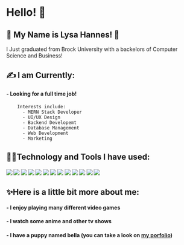 # Hello! 👋

## 🌸 My Name is Lysa Hannes! 🦕

I Just graduated from Brock University with a backelors of Computer Science and Business!

## ✍️ I am Currently:
#### - Looking for a full time job!
        Interests include:
          - MERN Stack Developer
          - UI/UX Design
          - Backend Developemt
          - Database Management
          - Web Development
          - Marketing
          

## 👩‍💻Technology and Tools I have used:
#### ![](https://img.shields.io/badge/code-java-informational?style=for-the-badge&logo=Java&logoColor=white&color=67dbeb) ![](https://img.shields.io/badge/code-python-informational?style=for-the-badge&logo=Python&logoColor=white&color=67dbeb) ![](https://img.shields.io/badge/code-c++-informational?style=for-the-badge&logo=C++&logoColor=white&color=67dbeb) ![](https://img.shields.io/badge/code-HTML-informational?style=for-the-badge&logo=HTML5&logoColor=white&color=67dbeb) ![](https://img.shields.io/badge/code-css-informational?style=for-the-badge&logo=CSS3&logoColor=white&color=67dbeb) ![](https://img.shields.io/badge/code-PHP-informational?style=for-the-badge&logo=PHP&logoColor=white&color=67dbeb) ![](https://img.shields.io/badge/code-MongoDB-informational?style=for-the-badge&logo=MongoDB&logoColor=white&color=67dbeb) ![](https://img.shields.io/badge/code-JavaScript-informational?style=for-the-badge&logo=JavaScript&logoColor=white&color=67dbeb) ![](https://img.shields.io/badge/code-Microsoft%20Visual%20Basics%206-informational?style=for-the-badge&logo=&logoColor=white&color=67dbeb) ![](https://img.shields.io/badge/Tools-Bash-informational?style=for-the-badge&logo=Bash&logoColor=white&color=67dbeb) ![](https://img.shields.io/badge/Tools-Adobe%20Photoshop-informational?style=for-the-badge&logo=Adobe%20Photoshop&logoColor=white&color=67dbeb) ![](https://img.shields.io/badge/Tools-Microsoft%20Office-informational?style=for-the-badge&logo=Microsoft%20Office&logoColor=white&color=67dbeb) ![](https://img.shields.io/badge/Tools-Google%20apps-informational?style=for-the-badge&logo=Google&logoColor=white&color=67dbeb)

## ✨Here is a little bit more about me:
#### - I enjoy playing many different video games
#### - I watch some anime and other tv shows
#### - I have a puppy named bella (you can take a look on [my porfolio](https://lysahannes.github.io/Portfolio/index.html))


<!--
**LysaHannes/LysaHannes** is a ✨ _special_ ✨ repository because its `README.md` (this file) appears on your GitHub profile.

Here are some ideas to get you started:

- 🔭 I’m currently working on ...
- 🌱 I’m currently learning ...
- 👯 I’m looking to collaborate on ...
- 🤔 I’m looking for help with ...
- 💬 Ask me about ...
- 📫 How to reach me: ...
- 😄 Pronouns: ...
- ⚡ Fun fact: ...
-->
